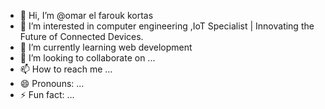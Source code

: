 - 👋 Hi, I’m @omar el farouk kortas
- 👀 I’m interested in computer engineering ,IoT Specialist | Innovating the Future of Connected Devices.
- 🌱 I’m currently learning web development
- 💞️ I’m looking to collaborate on ...
- 📫 How to reach me ...
- 😄 Pronouns: ...
- ⚡ Fun fact: ...

<!---
omarkortas/omarkortas is a ✨ special ✨ repository because its `README.md` (this file) appears on your GitHub profile.
You can click the Preview link to take a look at your changes.
--->
